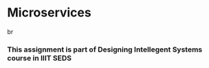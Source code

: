 # Microservices
br
### This assignment is part of Designing Intellegent Systems course in IIIT SEDS 
